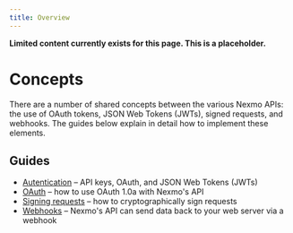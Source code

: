 ```yaml
---
title: Overview
---
```


**Limited content currently exists for this page. This is a placeholder.**

# Concepts

There are a number of shared concepts between the various Nexmo APIs: the use of OAuth tokens, JSON Web Tokens (JWTs), signed requests, and webhooks. The guides below explain in detail how to implement these elements.

## Guides

* [Autentication](/concepts/guides/authentication) – API keys, OAuth, and JSON Web Tokens (JWTs)
* [OAuth](/concepts/guides/oauth) – how to use OAuth 1.0a with Nexmo's API
* [Signing requests](/concepts/guides/signing-messages) – how to cryptographically sign requests
* [Webhooks](/concepts/guides/webhooks) – Nexmo's API can send data back to your web server via a webhook